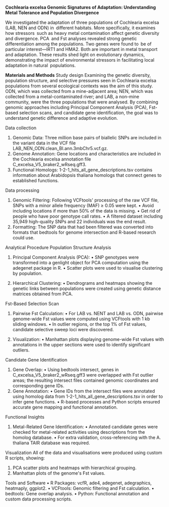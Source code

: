 **Cochlearia excelsa Genomic Signatures of Adaptation: Understanding Metal Tolerance and Population Divergence**

We investigated the adaptation of three populations of Cochlearia excelsa (LAB, NEN and ODN) in different habitats. More specifically, it examines how stressors such as heavy metal contamination affect genetic diversity and divergence. PCA and Fst analyses revealed strong genetic differentiation among the populations. Two genes were found to be of particular interest—IRT1 and HMA2. Both are important in metal transport and adaptation. These results shed light on evolutionary dynamics, demonstrating the impact of environmental stressors in facilitating local adaptation in natural populations.

**Materials and Methods**
Study design
Examining the genetic diversity, population structure, and selective pressures seen in Cochlearia excelsa populations from several ecological contexts was the aim of this study. ODN, which was collected from a mine-adjacent area; NEN, which was collected from a metal-contaminated river; and LAB, a non-mine community, were the three populations that were analysed. By combining genomic approaches including Principal Component Analysis (PCA), Fst-based selection scans, and candidate gene identification, the goal was to understand genetic difference and adaptive evolution.

Data collection
  1.	Genomic Data: Three million base pairs of biallelic SNPs are included in the variant data in the VCF file LAB_NEN_ODN.clean_BI.ann.3mbChr5.vcf.gz.
  2.	Genome Annotation: Gene locations and characteristics are included in the Cochlearia excelsa annotation file C_excelsa_V5_braker2_wRseq.gff3.
  3.	Functional Homologs: 1-2-1_hits_all_gene_descriptions.tsv contains information about Arabidopsis thaliana homologs that connect genes to established functions.

Data processing
  1.	Genomic Filtering: Following VCFtools' processing of the raw VCF file, SNPs with a minor allele frequency (MAF) ≥ 0.05 were kept.
    •	Avoid including locations if more than 50% of the data is missing.
    •	Get rid of people who have poor genotype call rates.
    •	A filtered dataset including 35,949 high-quality SNPs and 22 individuals was the end result.
  2.	Formatting: The SNP data that had been filtered was converted into formats that bedtools for genome intersection and R-based research could use.

Analytical Procedure
Population Structure Analysis
  1.	Principal Component Analysis (PCA):
    •	SNP genotypes were transformed into a genlight object for PCA computation using the adegenet package in R.
    •	Scatter plots were used to visualise clustering by population.

  2.	Hierarchical Clustering:
    •	Dendrograms and heatmaps showing the genetic links between populations were created using genetic distance matrices obtained from PCA.

Fst-Based Selection Scan
  1.	Pairwise Fst Calculation:
    •	For LAB vs. NENT and LAB vs. ODN, pairwise genome-wide Fst values were computed using VCFtools with 1 kb sliding windows.
    •	In outlier regions, or the top 1% of Fst values, candidate selective sweep loci were discovered.

  2.	Visualization:
    •	Manhattan plots displaying genome-wide Fst values with annotations in the upper sections were used to identify significant outliers.

Candidate Gene Identification
  1.	Gene Overlap:
    •	Using bedtools intersect, genes in C_excelsa_V5_braker2_wRseq.gff3 were overlapped with Fst outlier areas; the resulting intersect files contained genomic coordinates and corresponding gene IDs.
  2.	Gene Annotation:
    •	Gene IDs from the intersect files were annotated using homolog data from 1-2-1_hits_all_gene_descriptions.tsv in order to infer gene functions.
    •	R-based processes and Python scripts ensured accurate gene mapping and functional annotation.

Functional Insights
  1.	Metal-Related Gene Identification:
    •	Annotated candidate genes were checked for metal-related activities using descriptions from the homolog database.
    •	For extra validation, cross-referencing with the A. thaliana TAIR database was required.

Visualization
All of the data and visualisations were produced using custom R scripts, showing:
  1.	PCA scatter plots and heatmaps with hierarchical grouping.
  2.	Manhattan plots of the genome's Fst values.

Tools and Software
  •	R Packages: vcfR, ade4, adegenet, adegraphics, heatmaply, ggplot2.
  •	VCFtools: Genomic filtering and Fst calculation.
  •	bedtools: Gene overlap analysis.
  •	Python: Functional annotation and custom data processing scripts.


